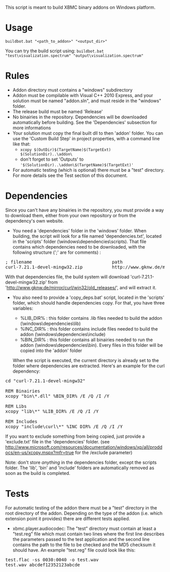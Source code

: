 This script is meant to build XBMC binary addons on Windows platform.

Usage
=====
`buildbot.bat "<path_to_addon>" "<output_dir>"`

You can try the build script using:
`buildbot.bat "test\visualization.spectrum" "output\visualization.spectrum"`

Rules
=====
- Addon directory must contains a "windows" subdirectory
- Addon must be compilable with Visual C++ 2010 Express, and your solution must be named "addon.sln", and must reside in the "windows" folder.
- The release build must be named 'Release'
- No binairies in the repository. Dependencies will be downloaded automatically before building. See the 'Dependencies' subsection for more informations
- Your solution must copy the final built dll to then 'addon' folder. You can use the 'Custom Build Step' in project properties, with a command line like that:
    - `xcopy $(OutDir)$(TargetName)$(TargetExt) $(SolutionDir)..\addon\`
    - don't forget to set 'Outputs' to `'$(SolutionDir)..\addon\$(TargetName)$(TargetExt)'`
- For automatic testing (which is optional) there must be a "test" directory. For more details see the Test section of this document.


Dependencies
============
Since you can't have any binairies in the repository, you must provide a way to download them, either from your own repository or from the dependency's own website.

- You need a 'dependencies' folder in the 'windows' folder. When building, the script will look for a file named 'dependencies.txt', located in the 'scripts' folder (\windows\dependencies\scripts\). That file contains which dependencies need to be downloaded, with the following structure (';' are for comments) :

<pre>
; filename                              path
curl-7.21.1-devel-mingw32.zip           http://www.gknw.de/mirror/curl/win32/old_releases/
</pre>

With that dependencies file, the build system will download 'curl-7.21.1-devel-mingw32.zip' from 'http://www.gknw.de/mirror/curl/win32/old_releases/', and will extract it.

- You also need to provide a 'copy_deps.bat' script, located in the 'scripts' folder, which should handle dependencies copy. For that, you have three variables:
  - %LIB_DIR% : this folder contains .lib files needed to build the addon (\windows\dependencies\lib\)
  - %INC_DIR% : this folder contains include files needed to build the addon (\windows\dependencies\include\)
  - %BIN_DIR% : this folder contains all binairies needed to run the addon (\windows\dependencies\bin\). Every files in this folder will be copied into the 'addon' folder
  
  When the script is executed, the current directory is already set to the folder where dependencies are extracted. Here's an example for the curl dependency:

<pre>
cd "curl-7.21.1-devel-mingw32"

REM Binairies
xcopy "bin\*.dll" %BIN_DIR% /E /Q /I /Y

REM Libs
xcopy "lib\*" %LIB_DIR% /E /Q /I /Y

REM Includes
xcopy "include\curl\*" %INC_DIR% /E /Q /I /Y
</pre>

  If you want to exclude something from being copied, just provide a 'exclude.txt' file in the 'dependencies' folder. (see http://www.microsoft.com/resources/documentation/windows/xp/all/proddocs/en-us/xcopy.mspx?mfr=true for the /exclude parameter)

  Note: don't store *anything* in the dependencies folder, except the scripts folder. The 'lib', 'bin' and 'include' folders are automatically removed as soon as the build is completed.

Tests
=====
For automatic testing of the addon there must be a "test" directory in the root directory of the addon. Depending on the type of the addon (i.e. which extension point it provides) there are different tests applied.

- xbmc.player.audiocodec:
  The "test" directory must contain at least a "test.reg" file which must contain two lines where the first line describes the parameters passed to the test application and the second line contains the path to the file to be checked and the MD5 checksum it should have. An example "test.reg" file could look like this:

<pre>
test.flac -ss 0030:0040 -o test.wav
test.wav abcdef12352123abcde
</pre>